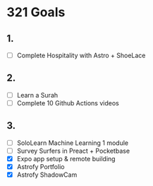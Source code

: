 # 321 Goals

## 1.
- [ ] Complete Hospitality with Astro + ShoeLace

## 2.
- [ ] Learn a Surah
- [ ] Complete 10 Github Actions videos

## 3.
- [ ] SoloLearn Machine Learning 1 module
- [ ] Survey Surfers in Preact + Pocketbase
- [x] Expo app setup & remote building
- [x] Astrofy Portfolio
- [x] Astrofy ShadowCam